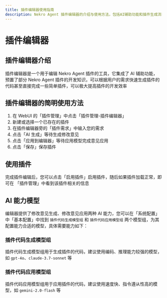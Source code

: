 ```yaml
---
title: 插件编辑器使用指南
description: Nekro Agent 插件编辑器的介绍与使用方法，包括AI辅助功能和插件生成流程的详细说明
---
```


# 插件编辑器

## 插件编辑器介绍

插件编辑器是一个用于编辑 Nekro Agent 插件的工具，它集成了 AI 辅助功能，预置了部分 Nekro Agent 插件的开发知识，可以根据用户的需求快速生成插件的代码甚至直接完成一些简单插件，可以极大提高插件的开发效率

## 插件编辑器的简明使用方法

1.  在 WebUI 的「插件管理」中点击「插件管理-插件编辑器」
2.  新建或选择一个已存在的插件
3.  在插件编辑器旁的「插件需求」中输入您的需求
4.  点击「AI 生成」等待生成修改意见
5.  点击「应用到编辑器」等待应用模型完成意见应用
6.  点击「保存」保存插件

## 使用插件

完成插件编辑后，您可以点击「启用插件」启用插件，随后如果插件加载正常，即可在 「插件管理」中看到该插件相关的信息

## AI 能力模型

编辑器提供了修改意见生成、修改意见应用两种 AI 能力，您可以在「系统配置」中「基本配置」中找到 `插件代码生成模型组` 和 `插件代码应用模型组` 两个模型组，为其配置能力合适的模型，具体需要能力如下：

### 插件代码生成模型组

插件代码生成模型组用于生成插件的代码，建议使用编码、推理能力较强的模型，如 `gpt-4o`、`claude-3.7-sonnet` 等

### 插件代码应用模型组

插件代码应用模型组用于应用插件的代码，建议使用速度快、指令遵从性高的模型，如 `gemini-2.0-flash` 等
